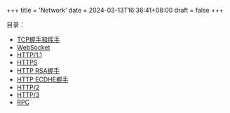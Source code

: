 +++
title = 'Network'
date = 2024-03-13T16:36:41+08:00
draft = false
+++

目录：
+ [TCP握手和挥手](/cs/network/handwave)
+ [WebSocket](/cs/network/websocket)
+ [HTTP/1.1](/cs/network/http)
+ [HTTPS](/cs/network/https)
+ [HTTP RSA握手](/cs/network/https-rsa)
+ [HTTP ECDHE握手](/cs/network/https-ecdhe)
+ [HTTP/2](/cs/network/http2)
+ [HTTP/3](/cs/network/http3)
+ [RPC](/cs/network/rpc)